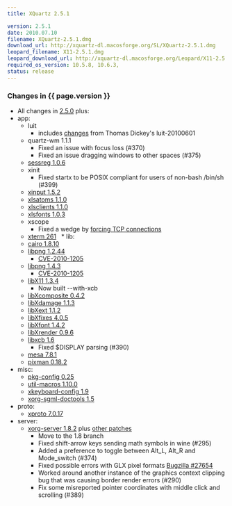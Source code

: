 ```yaml
---
title: XQuartz 2.5.1

version: 2.5.1
date: 2010.07.10
filename: XQuartz-2.5.1.dmg
download_url: http://xquartz-dl.macosforge.org/SL/XQuartz-2.5.1.dmg
leopard_filename: X11-2.5.1.dmg
leopard_download_url: http://xquartz-dl.macosforge.org/Leopard/X11-2.5.1.dmg
required_os_version: 10.5.8, 10.6.3,
status: release
---
```


### Changes in {{ page.version }} ###
  * All changes in [2.5.0](XQuartz-2.5.0.html) plus:
  * app:
    * luit
      * includes [changes](http://cgit.freedesktop.org/xorg/app/luit/commit/?id=fddfe30c3ff91c83d0484b136e7673764e555555) from Thomas Dickey's luit-20100601
    * quartz-wm 1.1.1
      * Fixed an issue with focus loss (#370)
      * Fixed an issue dragging windows to other spaces (#375)
    * [sessreg 1.0.6](http://lists.freedesktop.org/archives/xorg-announce/2010-June/001322.html)
    * xinit
      * Fixed startx to be POSIX compliant for users of non-bash /bin/sh (#399)
    * [xinput 1.5.2](http://lists.freedesktop.org/archives/xorg-announce/2010-June/001323.html)
    * [xlsatoms 1.1.0](http://lists.freedesktop.org/archives/xorg-announce/2010-June/001320.html)
    * [xlsclients 1.1.0](http://lists.freedesktop.org/archives/xorg-announce/2010-June/001319.html)
    * [xlsfonts 1.0.3](http://lists.freedesktop.org/archives/xorg-announce/2010-June/001330.html)
    * xscope
      * Fixed a wedge by [forcing TCP connections](http://cgit.freedesktop.org/xorg/app/xscope/commit/?id=344db0911e1e2447abe210b5684269a2a0daf04c)
    * [xterm 261](http://lists.freedesktop.org/archives/xorg/2010-June/050607.html)
  * lib:
    * [cairo 1.8.10](http://www.cairographics.org/news/cairo-1.8.10)
    * [libpng 1.2.44](ftp://ftp.simplesystems.org/pub/libpng/png/src/libpng-1.2.44-README.txt)
      * [CVE-2010-1205](http://cve.mitre.org/cgi-bin/cvename.cgi?name=CVE-2010-1205)
    * [libpng 1.4.3](ftp://ftp.simplesystems.org/pub/libpng/png/src/libpng-1.4.3-README.txt)
      * [CVE-2010-1205](http://cve.mitre.org/cgi-bin/cvename.cgi?name=CVE-2010-1205)
    * [libX11 1.3.4](http://lists.freedesktop.org/archives/xorg-announce/2010-June/001318.html)
      * Now built --with-xcb
    * [libXcomposite 0.4.2](http://lists.freedesktop.org/archives/xorg-announce/2010-June/001324.html)
    * [libXdamage 1.1.3](http://lists.freedesktop.org/archives/xorg-announce/2010-June/001325.html)
    * [libXext 1.1.2](http://lists.freedesktop.org/archives/xorg-announce/2010-June/001321.html)
    * [libXfixes 4.0.5](http://lists.freedesktop.org/archives/xorg-announce/2010-June/001328.html)
    * [libXfont 1.4.2](http://lists.freedesktop.org/archives/xorg-announce/2010-June/001336.html)
    * [libXrender 0.9.6](http://lists.freedesktop.org/archives/xorg-announce/2010-June/001327.html)
    * [libxcb 1.6](http://lists.freedesktop.org/archives/xorg-announce/2010-April/001299.html)
      * Fixed $DISPLAY parsing (#390)
    * [mesa 7.8.1](http://www.mesa3d.org/relnotes-7.8.1.html)
    * [pixman 0.18.2](http://lists.freedesktop.org/archives/xorg-announce/2010-May/001312.html)
  * misc:
    * [pkg-config 0.25](http://lists.freedesktop.org/archives/pkg-config/2010-May/000596.html)
    * [util-macros 1.10.0](http://lists.freedesktop.org/archives/xorg-announce/2010-June/001340.html)
    * [xkeyboard-config 1.9](http://lists.freedesktop.org/archives/xorg-announce/2010-May/001315.html)
    * [xorg-sgml-doctools 1.5](http://lists.freedesktop.org/archives/xorg-announce/2010-June/001338.html)
  * proto:
    * [xproto 7.0.17](http://lists.freedesktop.org/archives/xorg-announce/2010-May/001313.html)
  * server:
    * [xorg-server 1.8.2](http://lists.freedesktop.org/archives/xorg-announce/2010-June/001342.html) plus [other patches](https://github.com/XQuartz/xorg-server/commits/XQuartz-2.5.1)
      * Move to the 1.8 branch
      * Fixed shift-arrow keys sending math symbols in wine (#295)
      * Added a preference to toggle between Alt_L, Alt_R and Mode_switch (#374)
      * Fixed possible errors with GLX pixel formats [Bugzilla #27654](https://bugs.freedesktop.org/show_bug.cgi?id=27654)
      * Worked around another instance of the graphics context clipping bug that was causing border render errors (#290)
      * Fix some misreported pointer coordinates with middle click and scrolling (#389)
